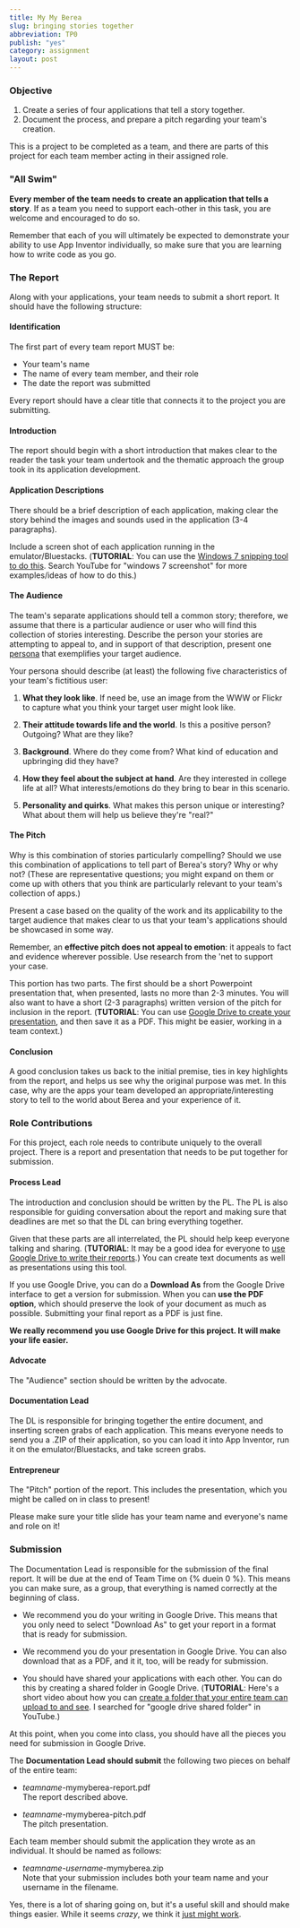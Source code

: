 ```yaml
---
title: My My Berea
slug: bringing stories together
abbreviation: TP0
publish: "yes"
category: assignment
layout: post
---
```


### Objective

1. Create a series of four applications that tell a story together.
1. Document the process, and prepare a pitch regarding your team's creation.

This is a project to be completed as a team, and there are parts of this project for each team member acting in their assigned role.

### "All Swim"

**Every member of the team needs to create an application that tells a story**. If as a team you need to support each-other in this task, you are welcome and encouraged to do so.

Remember that each of you will ultimately be expected to demonstrate your ability to use App Inventor individually, so make sure that you are learning how to write code as you go.

### The Report

Along with your applications, your team needs to submit a short report. It should have the following structure:

#### Identification

The first part of every team report MUST be:

* Your team's name
* The name of every team member, and their role
* The date the report was submitted

Every report should have a clear title that connects it to the project you are submitting.

#### Introduction

The report should begin with a short introduction that makes clear to the reader the task your team undertook and the thematic approach the group took in its application development.

#### Application Descriptions

There should be a brief description of each application, making clear the story behind the images and sounds used in the application (3-4 paragraphs). 

Include a screen shot of each application running in the emulator/Bluestacks. (**TUTORIAL**: You can use the [Windows 7 snipping tool to do this](http://www.youtube.com/watch?v=wmR7k65gtM4). Search YouTube for "windows 7 screenshot" for more examples/ideas of how to do this.)

#### The Audience

The team's separate applications should tell a common story; therefore, we assume that there is a particular audience or user who will find this collection of stories interesting. Describe the person your stories are attempting to appeal to, and in support of that description, present one [persona](http://www.usabilityfirst.com/glossary/persona/) that exemplifies your target audience.

Your persona should describe (at least) the following five characteristics of your team's fictitious user:

1. **What they look like**. If need be, use an image from the WWW or Flickr to capture what you think your target user might look like.

1. **Their attitude towards life and the world**. Is this a positive person? Outgoing? What are they like?

1. **Background**. Where do they come from? What kind of education and upbringing did they have?

1. **How they feel about the subject at hand**. Are they interested in college life at all? What interests/emotions do they bring to bear in this scenario.

1. **Personality and quirks**. What makes this person unique or interesting? What about them will help us believe they're "real?"

#### The Pitch

Why is this combination of stories particularly compelling? Should we use this combination of applications to tell part of Berea's story? Why or why not? (These are representative questions; you might expand on them or come up with others that you think are particularly relevant to your team's collection of apps.)

Present a case based on the quality of the work and its applicability to the target audience that makes clear to us that your team's applications should be showcased in some way.

Remember, an **effective pitch does not appeal to emotion**: it appeals to fact and evidence wherever possible. Use research from the 'net to support your case.

This portion has two parts. The first should be a short Powerpoint presentation that, when presented, lasts no more than 2-3 minutes. You will also want to have a short (2-3 paragraphs) written version of the pitch for inclusion in the report. (**TUTORIAL**: You can use [Google Drive to create your presentation](http://www.youtube.com/watch?v=epJi5qUw1rc), and then save it as a PDF. This might be easier, working in a team context.)

#### Conclusion

A good conclusion takes us back to the initial premise, ties in key highlights from the report, and helps us see why the original purpose was met. In this case, why are the apps your team developed an appropriate/interesting story to tell to the world about Berea and your experience of it.

### Role Contributions

For this project, each role needs to contribute uniquely to the overall project. There is a report and presentation that needs to be put together for submission.

#### Process Lead

The introduction and conclusion should be written by the PL. The PL is also responsible for guiding conversation about the report and making sure that deadlines are met so that the DL can bring everything together.

Given that these parts are all interrelated, the PL should help keep everyone talking and sharing. (**TUTORIAL**: It may be a good idea for everyone to [use Google Drive to write their reports](http://www.youtube.com/watch?v=epJi5qUw1rc).) You can create text documents as well as presentations using this tool.

If you use Google Drive, you can do a **Download As** from the Google Drive interface to get a version for submission. When you can **use the PDF option**, which should preserve the look of your document as much as possible. Submitting your final report as a PDF is just fine.

**We really recommend you use Google Drive for this project. It will make your life easier.**

#### Advocate

The "Audience" section should be written by the advocate.

#### Documentation Lead

The DL is responsible for bringing together the entire document, and inserting screen grabs of each application. This means everyone needs to send you a .ZIP of their application, so you can load it into App Inventor, run it on the emulator/Bluestacks, and take screen grabs.

#### Entrepreneur

The "Pitch" portion of the report. This includes the presentation, which you might be called on in class to present!

Please make sure your title slide has your team name and everyone's name and role on it!

### Submission

The Documentation Lead is responsible for the submission of the final report. It will be due at the end of Team Time on {% duein 0 %}. This means you can make sure, as a group, that everything is named correctly at the beginning of class.

* We recommend you do your writing in Google Drive. This means that you only need to select "Download As" to get your report in a format that is ready for submission.

* We recommend you do your presentation in Google Drive. You can also download that as a PDF, and it it, too, will be ready for submission.

* You should have shared your applications with each other. You can do this by creating a shared folder in Google Drive. (**TUTORIAL**: Here's a short video about how you can [create a folder that your entire team can upload to and see](http://www.youtube.com/watch?v=Cibw7DO0me4). I searched for "google drive shared folder" in YouTube.)

At this point, when you come into class, you should have all the pieces you need for submission in Google Drive.

The **Documentation Lead should submit** the following two pieces on behalf of the entire team:

* *teamname*-mymyberea-report.pdf <br/>
The report described above.

* *teamname*-mymyberea-pitch.pdf <br/>
The pitch presentation.

Each team member should submit the application they wrote as an individual. It should be named as follows:

* *teamname*-*username*-mymyberea.zip <br/>
Note that your submission includes both your team name and your username in the filename.

Yes, there is a lot of sharing going on, but it's a useful skill and should make things easier. While it seems *crazy*, we think it [just might work](http://www.youtube.com/watch?v=Sw16FXp5ZJk).

